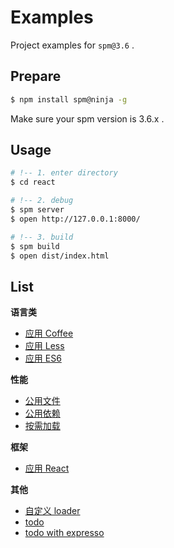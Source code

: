 # Examples

Project examples for `spm@3.6` .

## Prepare

```bash
$ npm install spm@ninja -g
```

Make sure your spm version is 3.6.x .

## Usage

```bash
# !-- 1. enter directory
$ cd react

# !-- 2. debug
$ spm server
$ open http://127.0.0.1:8000/

# !-- 3. build
$ spm build
$ open dist/index.html
```

## List

**语言类**
- [应用 Coffee](./coffee)
- [应用 Less](./less)
- [应用 ES6](./es6)

**性能**
- [公用文件](./common-file)
- [公用依赖](./common-pkg)
- [按需加载](./load-on-demand)

**框架**
- [应用 React](./react)

**其他**
- [自定义 loader](./custom-loader)
- [todo](./todo)
- [todo with expresso](./todo-with-expresso)

